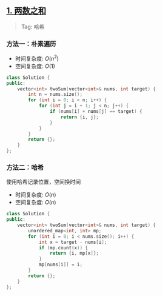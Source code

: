 ## [1. 两数之和](https://leetcode.cn/problems/two-sum/description/)

> Tag: 哈希

### 方法一：朴素遍历
* 时间复杂度: ${O(n^2)}$
* 空间复杂度: ${O(1)}$
```cpp
class Solution {
public:
    vector<int> twoSum(vector<int>& nums, int target) {
        int n = nums.size();
        for (int i = 0; i < n; i++) {
            for (int j = i + 1; j < n; j++) {
                if (nums[i] + nums[j] == target) {
                    return {i, j};
                }
            }
        }
        return {};
    }
};
```

### 方法二：哈希

使用哈希记录位置，空间换时间

* 时间复杂度: ${O(n)}$
* 空间复杂度: ${O(n)}$
```cpp
class Solution {
public:
    vector<int> twoSum(vector<int>& nums, int target) {
        unordered_map<int, int> mp;
        for (int i = 0; i < nums.size(); i++) {
            int x = target - nums[i];
            if (mp.count(x)) {
                return {i, mp[x]};
            }
            mp[nums[i]] = i;
        }
        return {};
    }
};
```